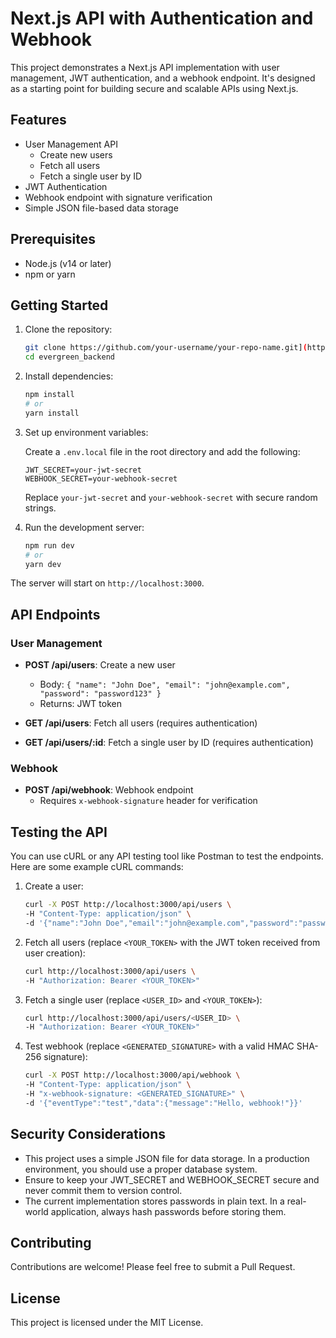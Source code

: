 
# Next.js API with Authentication and Webhook

This project demonstrates a Next.js API implementation with user management, JWT authentication, and a webhook endpoint. It's designed as a starting point for building secure and scalable APIs using Next.js.

## Features

- User Management API
  - Create new users
  - Fetch all users
  - Fetch a single user by ID
- JWT Authentication
- Webhook endpoint with signature verification
- Simple JSON file-based data storage

## Prerequisites

- Node.js (v14 or later)
- npm or yarn

## Getting Started

1. Clone the repository:

   ```bash
   git clone https://github.com/your-username/your-repo-name.git](https://github.com/RiyadTangil/evergreen_backend.git)
   cd evergreen_backend
   ```

2. Install dependencies:

   ```bash
   npm install
   # or
   yarn install
   ```

3. Set up environment variables:

   Create a `.env.local` file in the root directory and add the following:

   ```
   JWT_SECRET=your-jwt-secret
   WEBHOOK_SECRET=your-webhook-secret
   ```

   Replace `your-jwt-secret` and `your-webhook-secret` with secure random strings.

4. Run the development server:

   ```bash
   npm run dev
   # or
   yarn dev
   ```

The server will start on `http://localhost:3000`.

## API Endpoints

### User Management

- **POST /api/users**: Create a new user
  - Body: `{ "name": "John Doe", "email": "john@example.com", "password": "password123" }`
  - Returns: JWT token

- **GET /api/users**: Fetch all users (requires authentication)

- **GET /api/users/:id**: Fetch a single user by ID (requires authentication)

### Webhook

- **POST /api/webhook**: Webhook endpoint
  - Requires `x-webhook-signature` header for verification

## Testing the API

You can use cURL or any API testing tool like Postman to test the endpoints. Here are some example cURL commands:

1. Create a user:

   ```bash
   curl -X POST http://localhost:3000/api/users \
   -H "Content-Type: application/json" \
   -d '{"name":"John Doe","email":"john@example.com","password":"password123"}'
   ```

2. Fetch all users (replace `<YOUR_TOKEN>` with the JWT token received from user creation):

   ```bash
   curl http://localhost:3000/api/users \
   -H "Authorization: Bearer <YOUR_TOKEN>"
   ```

3. Fetch a single user (replace `<USER_ID>` and `<YOUR_TOKEN>`):

   ```bash
   curl http://localhost:3000/api/users/<USER_ID> \
   -H "Authorization: Bearer <YOUR_TOKEN>"
   ```

4. Test webhook (replace `<GENERATED_SIGNATURE>` with a valid HMAC SHA-256 signature):

   ```bash
   curl -X POST http://localhost:3000/api/webhook \
   -H "Content-Type: application/json" \
   -H "x-webhook-signature: <GENERATED_SIGNATURE>" \
   -d '{"eventType":"test","data":{"message":"Hello, webhook!"}}'
   ```

## Security Considerations

- This project uses a simple JSON file for data storage. In a production environment, you should use a proper database system.
- Ensure to keep your JWT_SECRET and WEBHOOK_SECRET secure and never commit them to version control.
- The current implementation stores passwords in plain text. In a real-world application, always hash passwords before storing them.

## Contributing

Contributions are welcome! Please feel free to submit a Pull Request.

## License

This project is licensed under the MIT License.

